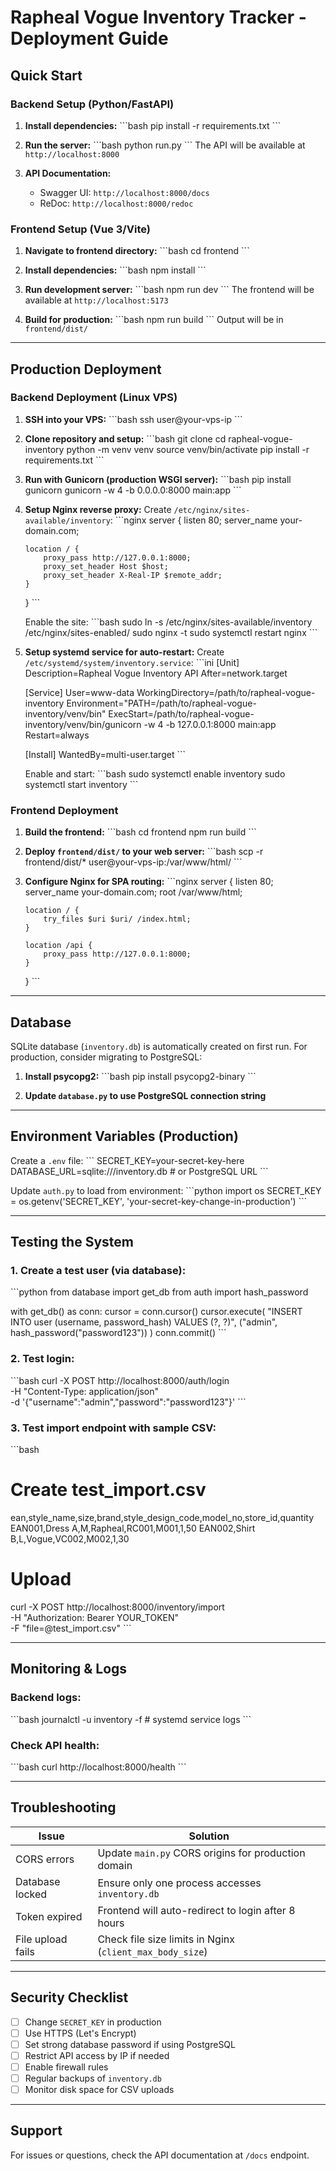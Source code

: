 # Rapheal Vogue Inventory Tracker - Deployment Guide

## Quick Start

### Backend Setup (Python/FastAPI)

1. **Install dependencies:**
   \`\`\`bash
   pip install -r requirements.txt
   \`\`\`

2. **Run the server:**
   \`\`\`bash
   python run.py
   \`\`\`
   The API will be available at `http://localhost:8000`

3. **API Documentation:**
   - Swagger UI: `http://localhost:8000/docs`
   - ReDoc: `http://localhost:8000/redoc`

### Frontend Setup (Vue 3/Vite)

1. **Navigate to frontend directory:**
   \`\`\`bash
   cd frontend
   \`\`\`

2. **Install dependencies:**
   \`\`\`bash
   npm install
   \`\`\`

3. **Run development server:**
   \`\`\`bash
   npm run dev
   \`\`\`
   The frontend will be available at `http://localhost:5173`

4. **Build for production:**
   \`\`\`bash
   npm run build
   \`\`\`
   Output will be in `frontend/dist/`

---

## Production Deployment

### Backend Deployment (Linux VPS)

1. **SSH into your VPS:**
   \`\`\`bash
   ssh user@your-vps-ip
   \`\`\`

2. **Clone repository and setup:**
   \`\`\`bash
   git clone <your-repo-url>
   cd rapheal-vogue-inventory
   python -m venv venv
   source venv/bin/activate
   pip install -r requirements.txt
   \`\`\`

3. **Run with Gunicorn (production WSGI server):**
   \`\`\`bash
   pip install gunicorn
   gunicorn -w 4 -b 0.0.0.0:8000 main:app
   \`\`\`

4. **Setup Nginx reverse proxy:**
   Create `/etc/nginx/sites-available/inventory`:
   \`\`\`nginx
   server {
       listen 80;
       server_name your-domain.com;

       location / {
           proxy_pass http://127.0.0.1:8000;
           proxy_set_header Host $host;
           proxy_set_header X-Real-IP $remote_addr;
       }
   }
   \`\`\`

   Enable the site:
   \`\`\`bash
   sudo ln -s /etc/nginx/sites-available/inventory /etc/nginx/sites-enabled/
   sudo nginx -t
   sudo systemctl restart nginx
   \`\`\`

5. **Setup systemd service for auto-restart:**
   Create `/etc/systemd/system/inventory.service`:
   \`\`\`ini
   [Unit]
   Description=Rapheal Vogue Inventory API
   After=network.target

   [Service]
   User=www-data
   WorkingDirectory=/path/to/rapheal-vogue-inventory
   Environment="PATH=/path/to/rapheal-vogue-inventory/venv/bin"
   ExecStart=/path/to/rapheal-vogue-inventory/venv/bin/gunicorn -w 4 -b 127.0.0.1:8000 main:app
   Restart=always

   [Install]
   WantedBy=multi-user.target
   \`\`\`

   Enable and start:
   \`\`\`bash
   sudo systemctl enable inventory
   sudo systemctl start inventory
   \`\`\`

### Frontend Deployment

1. **Build the frontend:**
   \`\`\`bash
   cd frontend
   npm run build
   \`\`\`

2. **Deploy `frontend/dist/` to your web server:**
   \`\`\`bash
   scp -r frontend/dist/* user@your-vps-ip:/var/www/html/
   \`\`\`

3. **Configure Nginx for SPA routing:**
   \`\`\`nginx
   server {
       listen 80;
       server_name your-domain.com;
       root /var/www/html;

       location / {
           try_files $uri $uri/ /index.html;
       }

       location /api {
           proxy_pass http://127.0.0.1:8000;
       }
   }
   \`\`\`

---

## Database

SQLite database (`inventory.db`) is automatically created on first run. For production, consider migrating to PostgreSQL:

1. **Install psycopg2:**
   \`\`\`bash
   pip install psycopg2-binary
   \`\`\`

2. **Update `database.py` to use PostgreSQL connection string**

---

## Environment Variables (Production)

Create a `.env` file:
\`\`\`
SECRET_KEY=your-secret-key-here
DATABASE_URL=sqlite:///inventory.db  # or PostgreSQL URL
\`\`\`

Update `auth.py` to load from environment:
\`\`\`python
import os
SECRET_KEY = os.getenv('SECRET_KEY', 'your-secret-key-change-in-production')
\`\`\`

---

## Testing the System

### 1. Create a test user (via database):
\`\`\`python
from database import get_db
from auth import hash_password

with get_db() as conn:
    cursor = conn.cursor()
    cursor.execute(
        "INSERT INTO user (username, password_hash) VALUES (?, ?)",
        ("admin", hash_password("password123"))
    )
    conn.commit()
\`\`\`

### 2. Test login:
\`\`\`bash
curl -X POST http://localhost:8000/auth/login \
  -H "Content-Type: application/json" \
  -d '{"username":"admin","password":"password123"}'
\`\`\`

### 3. Test import endpoint with sample CSV:
\`\`\`bash
# Create test_import.csv
ean,style_name,size,brand,style_design_code,model_no,store_id,quantity
EAN001,Dress A,M,Rapheal,RC001,M001,1,50
EAN002,Shirt B,L,Vogue,VC002,M002,1,30

# Upload
curl -X POST http://localhost:8000/inventory/import \
  -H "Authorization: Bearer YOUR_TOKEN" \
  -F "file=@test_import.csv"
\`\`\`

---

## Monitoring & Logs

### Backend logs:
\`\`\`bash
journalctl -u inventory -f  # systemd service logs
\`\`\`

### Check API health:
\`\`\`bash
curl http://localhost:8000/health
\`\`\`

---

## Troubleshooting

| Issue | Solution |
|-------|----------|
| CORS errors | Update `main.py` CORS origins for production domain |
| Database locked | Ensure only one process accesses `inventory.db` |
| Token expired | Frontend will auto-redirect to login after 8 hours |
| File upload fails | Check file size limits in Nginx (`client_max_body_size`) |

---

## Security Checklist

- [ ] Change `SECRET_KEY` in production
- [ ] Use HTTPS (Let's Encrypt)
- [ ] Set strong database password if using PostgreSQL
- [ ] Restrict API access by IP if needed
- [ ] Enable firewall rules
- [ ] Regular backups of `inventory.db`
- [ ] Monitor disk space for CSV uploads

---

## Support

For issues or questions, check the API documentation at `/docs` endpoint.
